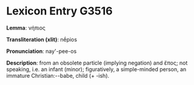 # Lexicon Entry G3516

**Lemma**: νήπιος

**Transliteration (xlit)**: nḗpios

**Pronunciation**: nay'-pee-os

**Description**:
from an obsolete particle  (implying negation) and ἔπος; not speaking, i.e. an infant (minor); figuratively, a simple-minded person, an immature Christian:--babe, child (+ -ish).
